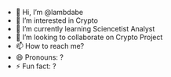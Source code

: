 - 👋 Hi, I’m @lambdabe
- 👀 I’m interested in Crypto
- 🌱 I’m currently learning Sciencetist Analyst
- 💞️ I’m looking to collaborate on Crypto Project
- 📫 How to reach me?
- 😄 Pronouns: ?
- ⚡ Fun fact: ?

<!---
lambdabe/lambdabe is a ✨ special ✨ repository because its `README.md` (this file) appears on your GitHub profile.
You can click the Preview link to take a look at your changes.
--->
